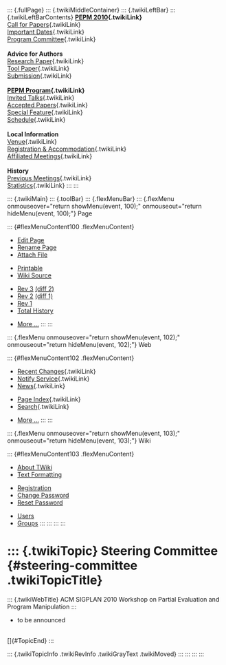 ::: {.fullPage}
::: {.twikiMiddleContainer}
::: {.twikiLeftBar}
::: {.twikiLeftBarContents}
**[PEPM 2010](WebHome){.twikiLink}**\
[Call for Papers](CallForPapers){.twikiLink}\
[Important Dates](ImportantDates){.twikiLink}\
[Program Committee](ProgramCommittee){.twikiLink}\
\
**Advice for Authors**\
[Research Paper](ResearchPaperAdvice){.twikiLink}\
[Tool Paper](ToolPaperAdvice){.twikiLink}\
[Submission](PaperSubmission){.twikiLink}\
\
**[PEPM Program](Program){.twikiLink}**\
[Invited Talks](InvitedTalks){.twikiLink}\
[Accepted Papers](AcceptedPapers){.twikiLink}\
[Special Feature](SpecialFeature){.twikiLink}\
[Schedule](Program){.twikiLink}\
\
**Local Information**\
[Venue](WorkshopVenue){.twikiLink}\
[Registration & Accommodation](RegistrationAndAccomodation){.twikiLink}\
[Affiliated Meetings](AffiliatedMeetings){.twikiLink}\
\
**History**\
[Previous Meetings](PreviousMeetings){.twikiLink}\
[Statistics](HistoricalStatistics){.twikiLink}
:::
:::

::: {.twikiMain}
::: {.toolBar}
::: {.flexMenuBar}
::: {.flexMenu onmouseover="return showMenu(event, 100);" onmouseout="return hideMenu(event, 100);"}
Page

::: {#flexMenuContent100 .flexMenuContent}
-   [Edit
    Page](http://www.program-transformation.org/edit/PEPM10/SteeringCommittee?t=1536828937)
-   [Rename
    Page](http://www.program-transformation.org/rename/PEPM10/SteeringCommittee)
-   [Attach
    File](http://www.program-transformation.org/attach/PEPM10/SteeringCommittee)

<!-- -->

-   [Printable](http://www.program-transformation.org/view/PEPM10/SteeringCommittee?skin=print.pattern)
-   [Wiki
    Source](http://www.program-transformation.org/view/PEPM10/SteeringCommittee?skin=text&raw=on&contenttype=text/plain)

<!-- -->

-   [Rev
    3](http://www.program-transformation.org/view/PEPM10/SteeringCommittee?rev=1.3)
    [(diff 2)](http://www.program-transformation.org/rdiff/PEPM10/SteeringCommittee?rev1=1.3&rev2=1.2)
-   [Rev
    2](http://www.program-transformation.org/view/PEPM10/SteeringCommittee?rev=1.2)
    [(diff 1)](http://www.program-transformation.org/rdiff/PEPM10/SteeringCommittee?rev1=1.2&rev2=1.1)
-   [Rev
    1](http://www.program-transformation.org/view/PEPM10/SteeringCommittee?rev=1.1)
-   [Total
    History](http://www.program-transformation.org/rdiff/PEPM10/SteeringCommittee)

<!-- -->

-   [More
    \...](http://www.program-transformation.org/oops/PEPM10/SteeringCommittee?template=oopsmore&param1=1.3&param2=1.3)
:::
:::

::: {.flexMenu onmouseover="return showMenu(event, 102);" onmouseout="return hideMenu(event, 102);"}
Web

::: {#flexMenuContent102 .flexMenuContent}
-   [Recent Changes](WebChanges){.twikiLink}
-   [Notify Service](WebNotify){.twikiLink}
-   [News](WebNews){.twikiLink}

<!-- -->

-   [Page Index](WebIndex){.twikiLink}
-   [Search](WebSearch){.twikiLink}

<!-- -->

-   [More
    \...](http://www.program-transformation.org/oops/PEPM10/SteeringCommittee?template=oopsmore&param1=1.3&param2=1.3)
:::
:::

::: {.flexMenu onmouseover="return showMenu(event, 103);" onmouseout="return hideMenu(event, 103);"}
Wiki

::: {#flexMenuContent103 .flexMenuContent}
-   [About
    TWiki](http://www.program-transformation.org/view/TWiki/WebHome)
-   [Text
    Formatting](http://www.program-transformation.org/view/TWiki/TextFormattingRules)

<!-- -->

-   [Registration](http://www.program-transformation.org/view/TWiki/TWikiRegistration)
-   [Change
    Password](http://www.program-transformation.org/view/TWiki/ChangePassword)
-   [Reset
    Password](http://www.program-transformation.org/view/TWiki/ResetPassword)

<!-- -->

-   [Users](http://www.program-transformation.org/view/Main/TWikiUsers)
-   [Groups](http://www.program-transformation.org/view/Main/TWikiGroups)
:::
:::
:::
:::

::: {.twikiTopic}
Steering Committee {#steering-committee .twikiTopicTitle}
==================

::: {.twikiWebTitle}
ACM SIGPLAN 2010 Workshop on Partial Evaluation and Program Manipulation
:::

-   to be announced

\
[]{#TopicEnd}
:::

::: {.twikiTopicInfo .twikiRevInfo .twikiGrayText .twikiMoved}
:::
:::
:::
:::
